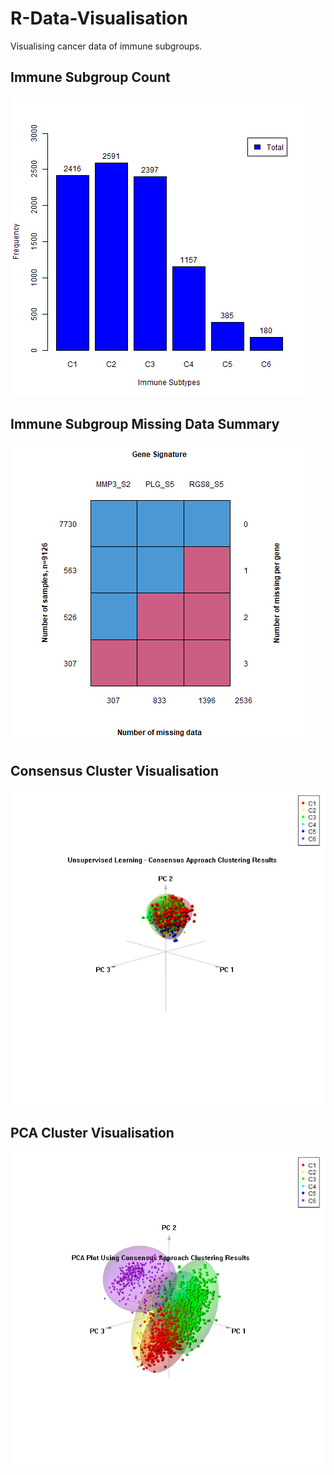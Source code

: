 # R-Data-Visualisation

Visualising cancer data of immune subgroups.   

## Immune Subgroup Count

![Immune Subgroup Count](./Images/Num_Immune_Subtypes.png)

## Immune Subgroup Missing Data Summary

![Immune Subgroup Missing Data Summary](./Images/Missing_Data_Summary.png)

## Consensus Cluster Visualisation 

![Consensus Cluster Visualisation](./Images/Consensus_Approach_Clustering_Results.png)

## PCA Cluster Visualisation

![PCA Cluster Visualisation](./Images/PCA_Consensus_Clustering_Results.png)